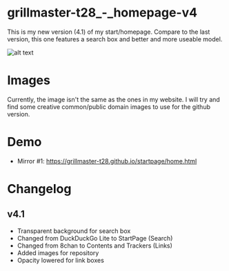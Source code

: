 # grillmaster-t28_-_homepage-v4
This is my new version (4.1) of my start/homepage. Compare to the last version, this one features a search box and better and more useable model.

![alt text](https://grillmaster-t28.github.io/startpage_screen.png "Startpage preview")

# Images
Currently, the image isn't the same as the ones in my website. I will try and find some creative common/public domain images to use for the github version.

# Demo
* Mirror #1: https://grillmaster-t28.github.io/startpage/home.html

# Changelog
## v4.1
* Transparent background for search box
* Changed from DuckDuckGo Lite to StartPage (Search)
* Changed from 8chan to Contents and Trackers (Links)
* Added images for repository
* Opacity lowered for link boxes

